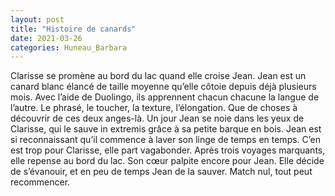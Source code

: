 ```yaml
---
layout: post
title: "Histoire de canards"
date: 2021-03-26
categories: Huneau_Barbara
---
```


Clarisse se promène au bord du lac quand elle croise Jean. Jean est un canard blanc élancé de taille moyenne qu’elle côtoie depuis déjà plusieurs mois. Avec l’aide de Duolingo, ils apprennent chacun chacune la langue de l’autre. Le phrasé, le toucher, la texture, l’élongation. Que de choses à découvrir de ces deux anges-là. Un jour Jean se noie dans les yeux de Clarisse, qui le sauve in extremis grâce à sa petite barque en bois. Jean est si reconnaissant qu’il commence à laver son linge de temps en temps. C’en est trop pour Clarisse, elle part vagabonder. Après trois voyages marquants, elle repense au bord du lac. Son cœur palpite encore pour Jean. Elle décide de s’évanouir, et en peu de temps Jean de la sauver. Match nul, tout peut recommencer.
